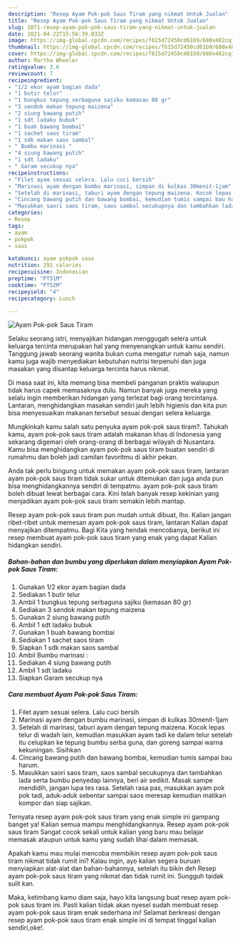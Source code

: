 ```yaml
---
description: "Resep Ayam Pok-pok Saus Tiram yang nikmat Untuk Jualan"
title: "Resep Ayam Pok-pok Saus Tiram yang nikmat Untuk Jualan"
slug: 1071-resep-ayam-pok-pok-saus-tiram-yang-nikmat-untuk-jualan
date: 2021-04-22T15:56:39.033Z
image: https://img-global.cpcdn.com/recipes/f615d72450cd61b9/680x482cq70/ayam-pok-pok-saus-tiram-foto-resep-utama.jpg
thumbnail: https://img-global.cpcdn.com/recipes/f615d72450cd61b9/680x482cq70/ayam-pok-pok-saus-tiram-foto-resep-utama.jpg
cover: https://img-global.cpcdn.com/recipes/f615d72450cd61b9/680x482cq70/ayam-pok-pok-saus-tiram-foto-resep-utama.jpg
author: Martha Wheeler
ratingvalue: 3.6
reviewcount: 7
recipeingredient:
- "1/2 ekor ayam bagian dada"
- "1 butir telur"
- "1 bungkus tepung serbaguna sajiku kemasan 80 gr"
- "3 sendok makan tepung maizena"
- "2 siung bawang putih"
- "1 sdt ladaku bubuk"
- "1 buah bawang bombai"
- "1 sachet saos tiram"
- "1 sdk makan saos sambal"
- " Bumbu marinasi "
- "4 siung bawang putih"
- "1 sdt ladaku"
- " Garam secukup nya"
recipeinstructions:
- "Filet ayam sesuai selera. Lalu cuci bersih"
- "Marinasi ayam dengan bumbu marinasi, simpan di kulkas 30menit-1jam"
- "Setelah di marinasi, taburi ayam dengan tepung maizena. Kocok lepas telur di wadah lain, kemudian masukkan ayam tadi ke dalam telur setelah itu celupkan ke tepung bumbu serba guna, dan goreng sampai warna kekuningan. Sisihkan"
- "Cincang bawang putih dan bawang bombai, kemudian tumis sampai bau harum."
- "Masukkan saori saos tiram, saos sambal secukupnya dan tambahkan lada serta bumbu penyedap lainnya, beri air sedikit. Masak sampe mendidih, jangan lupa tes rasa. Setelah rasa pas, masukkan ayam pok pok tadi, aduk-aduk sebentar sampai saos meresap kemudian matikan kompor dan siap sajikan."
categories:
- Resep
tags:
- ayam
- pokpok
- saus

katakunci: ayam pokpok saus 
nutrition: 291 calories
recipecuisine: Indonesian
preptime: "PT31M"
cooktime: "PT52M"
recipeyield: "4"
recipecategory: Lunch

---
```



![Ayam Pok-pok Saus Tiram](https://img-global.cpcdn.com/recipes/f615d72450cd61b9/680x482cq70/ayam-pok-pok-saus-tiram-foto-resep-utama.jpg)

Selaku seorang istri, menyajikan hidangan menggugah selera untuk keluarga tercinta merupakan hal yang menyenangkan untuk kamu sendiri. Tanggung jawab seorang  wanita bukan cuma mengatur rumah saja, namun kamu juga wajib menyediakan kebutuhan nutrisi terpenuhi dan juga masakan yang disantap keluarga tercinta harus nikmat.

Di masa  saat ini, kita memang bisa membeli panganan praktis walaupun tidak harus capek memasaknya dulu. Namun banyak juga mereka yang selalu ingin memberikan hidangan yang terlezat bagi orang tercintanya. Lantaran, menghidangkan masakan sendiri jauh lebih higienis dan kita pun bisa menyesuaikan makanan tersebut sesuai dengan selera keluarga. 



Mungkinkah kamu salah satu penyuka ayam pok-pok saus tiram?. Tahukah kamu, ayam pok-pok saus tiram adalah makanan khas di Indonesia yang sekarang digemari oleh orang-orang di berbagai wilayah di Nusantara. Kamu bisa menghidangkan ayam pok-pok saus tiram buatan sendiri di rumahmu dan boleh jadi camilan favoritmu di akhir pekan.

Anda tak perlu bingung untuk memakan ayam pok-pok saus tiram, lantaran ayam pok-pok saus tiram tidak sukar untuk ditemukan dan juga anda pun bisa menghidangkannya sendiri di tempatmu. ayam pok-pok saus tiram boleh dibuat lewat berbagai cara. Kini telah banyak resep kekinian yang menjadikan ayam pok-pok saus tiram semakin lebih mantap.

Resep ayam pok-pok saus tiram pun mudah untuk dibuat, lho. Kalian jangan ribet-ribet untuk memesan ayam pok-pok saus tiram, lantaran Kalian dapat menyajikan ditempatmu. Bagi Kita yang hendak mencobanya, berikut ini resep membuat ayam pok-pok saus tiram yang enak yang dapat Kalian hidangkan sendiri.

<!--inarticleads1-->

##### Bahan-bahan dan bumbu yang diperlukan dalam menyiapkan Ayam Pok-pok Saus Tiram:

1. Gunakan 1/2 ekor ayam bagian dada
1. Sediakan 1 butir telur
1. Ambil 1 bungkus tepung serbaguna sajiku (kemasan 80 gr)
1. Sediakan 3 sendok makan tepung maizena
1. Gunakan 2 siung bawang putih
1. Ambil 1 sdt ladaku bubuk
1. Gunakan 1 buah bawang bombai
1. Sediakan 1 sachet saos tiram
1. Siapkan 1 sdk makan saos sambal
1. Ambil  Bumbu marinasi :
1. Sediakan 4 siung bawang putih
1. Ambil 1 sdt ladaku
1. Siapkan  Garam secukup nya




<!--inarticleads2-->

##### Cara membuat Ayam Pok-pok Saus Tiram:

1. Filet ayam sesuai selera. Lalu cuci bersih
1. Marinasi ayam dengan bumbu marinasi, simpan di kulkas 30menit-1jam
1. Setelah di marinasi, taburi ayam dengan tepung maizena. Kocok lepas telur di wadah lain, kemudian masukkan ayam tadi ke dalam telur setelah itu celupkan ke tepung bumbu serba guna, dan goreng sampai warna kekuningan. Sisihkan
1. Cincang bawang putih dan bawang bombai, kemudian tumis sampai bau harum.
1. Masukkan saori saos tiram, saos sambal secukupnya dan tambahkan lada serta bumbu penyedap lainnya, beri air sedikit. Masak sampe mendidih, jangan lupa tes rasa. Setelah rasa pas, masukkan ayam pok pok tadi, aduk-aduk sebentar sampai saos meresap kemudian matikan kompor dan siap sajikan.




Ternyata resep ayam pok-pok saus tiram yang enak simple ini gampang banget ya! Kalian semua mampu menghidangkannya. Resep ayam pok-pok saus tiram Sangat cocok sekali untuk kalian yang baru mau belajar memasak ataupun untuk kamu yang sudah lihai dalam memasak.

Apakah kamu mau mulai mencoba membikin resep ayam pok-pok saus tiram nikmat tidak rumit ini? Kalau ingin, ayo kalian segera buruan menyiapkan alat-alat dan bahan-bahannya, setelah itu bikin deh Resep ayam pok-pok saus tiram yang nikmat dan tidak rumit ini. Sungguh taidak sulit kan. 

Maka, ketimbang kamu diam saja, hayo kita langsung buat resep ayam pok-pok saus tiram ini. Pasti kalian tiidak akan nyesel sudah membuat resep ayam pok-pok saus tiram enak sederhana ini! Selamat berkreasi dengan resep ayam pok-pok saus tiram enak simple ini di tempat tinggal kalian sendiri,oke!.

